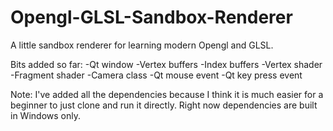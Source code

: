 # Opengl-GLSL-Sandbox-Renderer
A little sandbox renderer for learning modern Opengl and GLSL.

Bits added so far:
-Qt window
-Vertex buffers
-Index buffers
-Vertex shader
-Fragment shader
-Camera class
-Qt mouse event
-Qt key press event

Note: I've added all the dependencies because I think it is much easier for a beginner to just clone and run it directly. Right now dependencies are built in Windows only.
